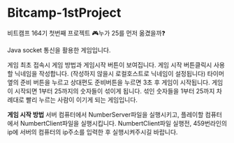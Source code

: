 # Bitcamp-1stProject
비트캠프 164기 첫번째 프로젝트
:video_game:누가 25를 먼저 옮겼을까:question:

Java socket 통신을 활용한 게임입니다. 

게임 최초 접속시 게임 방법과 게임시작 버튼이 보여집니다.
게임 시작 버튼클릭시 사용할 닉네임을 작성합니다. (작성하지 않을시 로컬호스트로 닉네임이 설정됩니다)
타이머 옆의 준비 버튼을 누르고 상대편도 준비버튼을 누르면 3초 후 게임이 시작됩니다.
게임이 시작되면 1부터 25까지의 숫자들이 섞이게 됩니다.
섞인 숫자들을 1부터 25까지 차례대로 빨리 누르는 사람이 이기게 되는 게임입니다.

******게임 시작 방법******
서버 컴퓨터에서 NumberServer파일을 실행시키고, 플레이할 컴퓨터에서 NumbertClient파일을 실행시킵니다.
NumbertClient파일 실행전, 459번라인의 ip에 서버의 컴퓨터의 ip주소를 입력한 후 실행시켜주시길 바랍니다.
